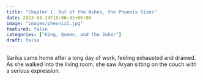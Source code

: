 ```yaml
---
title: "Chapter 1: Out of the Ashes, the Phoenix Rises"
date: 2023-04-24T15:06:41+06:00
image: "images/pheonix1.jpg"
featured: false
categories: ["King, Queen, and the Joker"]
draft: false
---
```


 
Sarika came home after a long day of work, feeling exhausted and drained. As she walked into the living room, she saw Aryan sitting on the couch with a serious expression.
